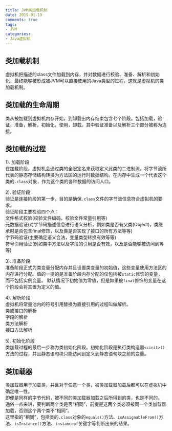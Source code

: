 ```yaml
---
title: JVM类加载机制
date: 2019-01-19
comments: true 
tags:
- JVM
categories:  
- Java虚拟机
---
```


## 类加载机制
虚拟机把描述的class文件加载到内存，并对数据进行校验、准备、解析和初始化，最终能够被形成被JVM可以直接使用的Java类型的过程，这就是虚拟机的类加载机制。   

## 类加载的生命周期
类从被加载到虚拟机内存开始，到卸载出内存结束包含七个阶段。包括加载，验证，准备，解析，初始化，使用，卸载。其中验证准备以及解析三个部分被称为连接。

## 类加载的过程

1). 加载阶段   
在加载阶段，虚拟机会通过类的全限定名来获取定义此类的二进制流。将字节流所代表的静态存储结构转换为方法区的运行时数据结构。在内存中生成一个代表这个类的`.class`对象，作为这个类的各种数据的访问人口。   

2). 验证阶段   
验证是连接阶段的第一步，目的是确保`.class`文件的字节流信息符合虚拟机的要求。   
验证阶段主要检验四个点：   
   文件格式校验(校验文件编码，校验文件常量引用等)   
   元数据验证(对字节码描述信息进行语义分析，例如类是否有父类(Object)，类继承时是否包含final修饰，以及类是否实现了接口的所有方法等等)   
   字节码验证(主要确定语义合法，变量类型转换有效等等)   
   符号引用验证(例如类中方法以及字段的引用是否有效，以及是否能够被访问到等等)   

3). 准备阶段   
准备阶段正式为类变量分配内存并且设置类变量的初始值，这些变量使用方法区的内存进行分配。值的一提的是准备阶段内存分配的仅包括被`static`修饰的变量，而不包括实例变量。
默认情况下初始值为零值，但是如果被`final`修饰的变量在这个阶段会将其置为定义的值。   

4). 解析阶段   
虚拟机将常量池内的符号引用替换为直接引用的过程叫做解析。   
   类或接口的解析   
   字段的解析   
   类方法解析   
   接口方法解析   
   
5). 初始化阶段   
类加载过程的最后一步称为类初始化阶段。初始化阶段是执行类构造器`<cinit>()`方法的过程，并且静态语句块只能访问到定义到静态语句块之前的变量。   

## 类加载器
类加载器用于加载类，并且对于任意一个类，被类加载器加载后都可以在虚拟机中确定唯一性。   
即便是同样的字节代码，被不同的类加载器加载之后所得到的类，也是不同的。       
通俗一点来讲，要判断两个类是否“相同”，前提是这两个类必须被同一个类加载器加载，否则这个两个类不“相同”。      
这里指的“相同”，包括类的`.class`对象的`equals()`方法、`isAssignableFrom()`方法、`isInstance()`方法、`instanceof`关键字等判断出来的结果。      

   
   

